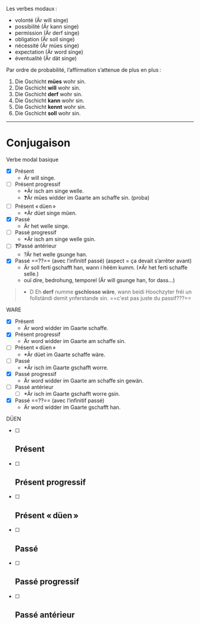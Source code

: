 Les verbes modaux :

- volonté (Är will singe)
- possibilité (Är kann singe)
- permission (Är derf singe)
- obligation (Är soll singe)
- nécessité (Är mües singe)
- expectation (Är word singe)
- éventualité (Är dät singe)

Par ordre de probabilité, l’affirmation s’attenue de plus en plus :

1. Die Gschicht **mües** wohr sin.
2. Die Gschicht **will** wohr sin.
3. Die Gschicht **derf** wohr sin.
4. Die Gschicht **kann** wohr sin.
5. Die Gschicht **kennt** wohr sin.
6. Die Gschicht **soll** wohr sin.

---

# Conjugaison

Verbe modal basique

- [x] Présent
	- Är will singe.
- [ ] Présent progressif
	- \*Är isch am singe welle.
	- ❓Är mües widder im Gaarte am schaffe sin. (proba)
- [ ] Présent « düen »
	- \*Är düet singe müen.
- [x] Passé
	- Är het welle singe.
- [ ] Passé progressif
	- \*Är isch am singe welle gsin.
- [ ] ❓Passé antérieur
	- ?Är het welle gsunge han.
- [x] Passé ==??== (avec l’infinitif passé) (aspect = ça devait s’arrêter avant)
	- Är soll ferti gschafft han, wann i hëëm kumm. (≠Är het ferti schaffe selle.)
	- ouï dire, bedrohung, temporel (Är will gsunge han, for dass…)
> - D Eh **derf** numme **gschlosse wäre**, wann beidi Hoochzyter fréi un follständi demit ynferstande sin. ==c'est pas juste du passif???==

WARE

- [x] Présent
	- Är word widder im Gaarte schaffe.
- [x] Présent progressif
	- Är word widder im Gaarte am schaffe sin.
- [ ] Présent « düen »
	- \*Är düet im Gaarte schaffe wäre.
- [ ] Passé
	- \*Är isch im Gaarte gschafft worre.
- [x] Passé progressif
	- Är word widder im Gaarte am schaffe sin gewän.
- [ ] Passé antérieur
	- [ ] \*Är isch im Gaarte gschafft worre gsin.
- [x] Passé ==??== (avec l’infinitif passé)
	- Är word widder im Gaarte gschafft han.

DÜEN

- [ ] Présent
	- 
- [ ] Présent progressif
	- 
- [ ] Présent « düen »
	- 
- [ ] Passé
	- 
- [ ] Passé progressif
	- 
- [ ] Passé antérieur
	- 
